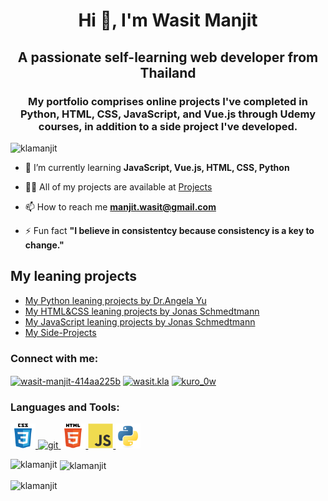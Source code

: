 <h1 align="center">Hi 👋, I'm Wasit Manjit</h1>
<h2 align="center">A passionate self-learning web developer from Thailand</h3>
<h3 align="center">My portfolio comprises online projects I've completed in Python, HTML, CSS, JavaScript, and Vue.js through Udemy courses, in addition to a side project I've developed. </h3>

<p align="left"> <img src="https://komarev.com/ghpvc/?username=klamanjit&label=Profile%20views&color=0e75b6&style=flat" alt="klamanjit" /> </p>

- 🌱 I’m currently learning **JavaScript, Vue.js, HTML, CSS, Python**

- 👨‍💻 All of my projects are available at [Projects](https://profile.klamanjit.dev/projects)

- 📫 How to reach me **manjit.wasit@gmail.com**

- ⚡ Fun fact **"I believe in consistentcy because consistency is a key to change."**

## My leaning projects

  * [My Python leaning projects by Dr.Angela Yu](https://github.com/klamanjit/portfolio/tree/master/1-python-learning-project-by-Dr.Angela%20Yu-from-Udemy)
  * [My HTML&CSS leaning projects by Jonas Schmedtmann](https://github.com/klamanjit/portfolio/tree/master/2-html%26css-learning-project-by-Jonas%20Schmedtmann-from-Udemy)
  * [My JavaScript leaning projects by Jonas Schmedtmann](https://github.com/klamanjit/portfolio/tree/master/3-javascript-learning%20project-by-Jonas%20Schmedtmann-from-Udemy)
  * [My Side-Projects](https://github.com/klamanjit/portfolio/tree/master/0-my-side-project)

<h3 align="left">Connect with me:</h3>
<p align="left">
<a href="https://linkedin.com/in/wasit-manjit-414aa225b" target="blank"><img align="center" src="https://raw.githubusercontent.com/rahuldkjain/github-profile-readme-generator/master/src/images/icons/Social/linked-in-alt.svg" alt="wasit-manjit-414aa225b" height="30" width="40" /></a>
<a href="https://instagram.com/wasit.kla" target="blank"><img align="center" src="https://raw.githubusercontent.com/rahuldkjain/github-profile-readme-generator/master/src/images/icons/Social/instagram.svg" alt="wasit.kla" height="30" width="40" /></a>
<a href="https://www.youtube.com/channel/UCT1iC8NPgSUngtrSubhGN8g"><img align="center" src="https://raw.githubusercontent.com/rahuldkjain/github-profile-readme-generator/master/src/images/icons/Social/youtube.svg" alt="kuro_0w" height="30" width="40" /></a>
</p>

<h3 align="left">Languages and Tools:</h3>
<p align="left"> <a href="https://www.w3schools.com/css/" target="_blank" rel="noreferrer"> <img src="https://raw.githubusercontent.com/devicons/devicon/master/icons/css3/css3-original-wordmark.svg" alt="css3" width="40" height="40"/> </a> <a href="https://git-scm.com/" target="_blank" rel="noreferrer"> <img src="https://www.vectorlogo.zone/logos/git-scm/git-scm-icon.svg" alt="git" width="40" height="40"/> </a> <a href="https://www.w3.org/html/" target="_blank" rel="noreferrer"> <img src="https://raw.githubusercontent.com/devicons/devicon/master/icons/html5/html5-original-wordmark.svg" alt="html5" width="40" height="40"/> </a> <a href="https://developer.mozilla.org/en-US/docs/Web/JavaScript" target="_blank" rel="noreferrer"> <img src="https://raw.githubusercontent.com/devicons/devicon/master/icons/javascript/javascript-original.svg" alt="javascript" width="40" height="40"/> </a> <a href="https://www.python.org" target="_blank" rel="noreferrer"> <img src="https://raw.githubusercontent.com/devicons/devicon/master/icons/python/python-original.svg" alt="python" width="40" height="40"/> </a> </p>

<p><img align="left" src="https://github-readme-stats.vercel.app/api/top-langs?username=klamanjit&show_icons=true&locale=en&layout=compact" alt="klamanjit" /></p>

<p>&nbsp;<img align="center" src="https://github-readme-stats.vercel.app/api?username=klamanjit&show_icons=true&locale=en" alt="klamanjit" /></p>

<p><img align="center" src="https://github-readme-streak-stats.herokuapp.com/?user=klamanjit&" alt="klamanjit" /></p>
